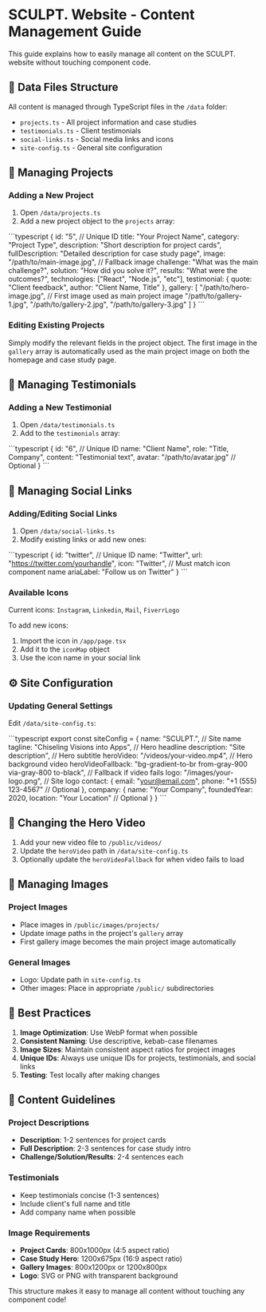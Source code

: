 # SCULPT. Website - Content Management Guide

This guide explains how to easily manage all content on the SCULPT. website without touching component code.

## 📁 Data Files Structure

All content is managed through TypeScript files in the `/data` folder:

- `projects.ts` - All project information and case studies
- `testimonials.ts` - Client testimonials
- `social-links.ts` - Social media links and icons
- `site-config.ts` - General site configuration

## 🎨 Managing Projects

### Adding a New Project

1. Open `/data/projects.ts`
2. Add a new project object to the `projects` array:

\`\`\`typescript
{
  id: "5", // Unique ID
  title: "Your Project Name",
  category: "Project Type",
  description: "Short description for project cards",
  fullDescription: "Detailed description for case study page",
  image: "/path/to/main-image.jpg", // Fallback image
  challenge: "What was the main challenge?",
  solution: "How did you solve it?",
  results: "What were the outcomes?",
  technologies: ["React", "Node.js", "etc"],
  testimonial: {
    quote: "Client feedback",
    author: "Client Name, Title"
  },
  gallery: [
    "/path/to/hero-image.jpg", // First image used as main project image
    "/path/to/gallery-1.jpg",
    "/path/to/gallery-2.jpg",
    "/path/to/gallery-3.jpg"
  ]
}
\`\`\`

### Editing Existing Projects

Simply modify the relevant fields in the project object. The first image in the `gallery` array is automatically used as the main project image on both the homepage and case study page.

## 💬 Managing Testimonials

### Adding a New Testimonial

1. Open `/data/testimonials.ts`
2. Add to the `testimonials` array:

\`\`\`typescript
{
  id: "6", // Unique ID
  name: "Client Name",
  role: "Title, Company",
  content: "Testimonial text",
  avatar: "/path/to/avatar.jpg" // Optional
}
\`\`\`

## 🔗 Managing Social Links

### Adding/Editing Social Links

1. Open `/data/social-links.ts`
2. Modify existing links or add new ones:

\`\`\`typescript
{
  id: "twitter", // Unique ID
  name: "Twitter",
  url: "https://twitter.com/yourhandle",
  icon: "Twitter", // Must match icon component name
  ariaLabel: "Follow us on Twitter"
}
\`\`\`

### Available Icons

Current icons: `Instagram`, `Linkedin`, `Mail`, `FiverrLogo`

To add new icons:
1. Import the icon in `/app/page.tsx`
2. Add it to the `iconMap` object
3. Use the icon name in your social link

## ⚙️ Site Configuration

### Updating General Settings

Edit `/data/site-config.ts`:

\`\`\`typescript
export const siteConfig = {
  name: "SCULPT.", // Site name
  tagline: "Chiseling Visions into Apps", // Hero headline
  description: "Site description", // Hero subtitle
  heroVideo: "/videos/your-video.mp4", // Hero background video
  heroVideoFallback: "bg-gradient-to-br from-gray-900 via-gray-800 to-black", // Fallback if video fails
  logo: "/images/your-logo.png", // Site logo
  contact: {
    email: "your@email.com",
    phone: "+1 (555) 123-4567" // Optional
  },
  company: {
    name: "Your Company",
    foundedYear: 2020,
    location: "Your Location" // Optional
  }
}
\`\`\`

## 🎥 Changing the Hero Video

1. Add your new video file to `/public/videos/`
2. Update the `heroVideo` path in `/data/site-config.ts`
3. Optionally update the `heroVideoFallback` for when video fails to load

## 📸 Managing Images

### Project Images

- Place images in `/public/images/projects/`
- Update image paths in the project's `gallery` array
- First gallery image becomes the main project image automatically

### General Images

- Logo: Update path in `site-config.ts`
- Other images: Place in appropriate `/public/` subdirectories

## 🚀 Best Practices

1. **Image Optimization**: Use WebP format when possible
2. **Consistent Naming**: Use descriptive, kebab-case filenames
3. **Image Sizes**: Maintain consistent aspect ratios for project images
4. **Unique IDs**: Always use unique IDs for projects, testimonials, and social links
5. **Testing**: Test locally after making changes

## 📝 Content Guidelines

### Project Descriptions
- **Description**: 1-2 sentences for project cards
- **Full Description**: 2-3 sentences for case study intro
- **Challenge/Solution/Results**: 2-4 sentences each

### Testimonials
- Keep testimonials concise (1-3 sentences)
- Include client's full name and title
- Add company name when possible

### Image Requirements
- **Project Cards**: 800x1000px (4:5 aspect ratio)
- **Case Study Hero**: 1200x675px (16:9 aspect ratio)
- **Gallery Images**: 800x1200px or 1200x800px
- **Logo**: SVG or PNG with transparent background

This structure makes it easy to manage all content without touching any component code!
